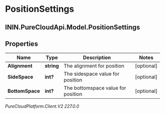# PositionSettings

## ININ.PureCloudApi.Model.PositionSettings

## Properties

|Name | Type | Description | Notes|
|------------ | ------------- | ------------- | -------------|
| **Alignment** | **string** | The alignment for position | [optional] |
| **SideSpace** | **int?** | The sidespace value for position | [optional] |
| **BottomSpace** | **int?** | The bottomspace value for position | [optional] |



_PureCloudPlatform.Client.V2 227.0.0_
